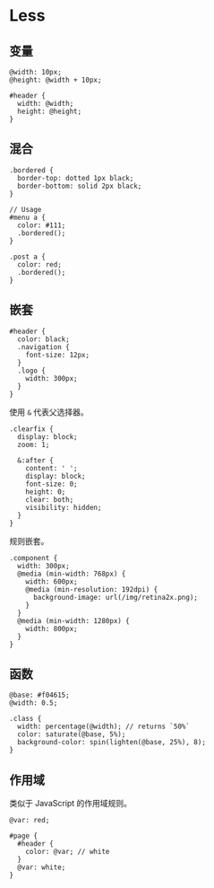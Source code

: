 # Less

## 变量

```less
@width: 10px;
@height: @width + 10px;

#header {
  width: @width;
  height: @height;
}
```

## 混合

```less
.bordered {
  border-top: dotted 1px black;
  border-bottom: solid 2px black;
}

// Usage
#menu a {
  color: #111;
  .bordered();
}

.post a {
  color: red;
  .bordered();
}
```

## 嵌套

```less
#header {
  color: black;
  .navigation {
    font-size: 12px;
  }
  .logo {
    width: 300px;
  }
}
```

使用 `&` 代表父选择器。

```less
.clearfix {
  display: block;
  zoom: 1;

  &:after {
    content: ' ';
    display: block;
    font-size: 0;
    height: 0;
    clear: both;
    visibility: hidden;
  }
}
```

规则嵌套。

```less
.component {
  width: 300px;
  @media (min-width: 768px) {
    width: 600px;
    @media (min-resolution: 192dpi) {
      background-image: url(/img/retina2x.png);
    }
  }
  @media (min-width: 1280px) {
    width: 800px;
  }
}
```

## 函数

```less
@base: #f04615;
@width: 0.5;

.class {
  width: percentage(@width); // returns `50%`
  color: saturate(@base, 5%);
  background-color: spin(lighten(@base, 25%), 8);
}
```

## 作用域

类似于 JavaScript 的作用域规则。

```less
@var: red;

#page {
  #header {
    color: @var; // white
  }
  @var: white;
}
```
